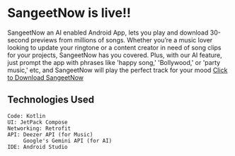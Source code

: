 # SangeetNow is live!!
SangeetNow an AI enabled Android App, lets you play and download 30-second previews from millions of songs.
Whether you’re a music lover looking to update your ringtone or a content creator in need of song clips for your projects, SangeetNow has you covered.
Plus, with our AI feature, just prompt the app with phrases like 'happy song,' 'Bollywood,' or 'party music,' etc, and SangeetNow will play the perfect track for your mood
[Click to Download SangeetNow](https://github.com/nilayg26/SangeetNow/releases/download/v1.0.0/SangeetNow.apk)


## Technologies Used
    Code: Kotlin
    UI: JetPack Compose
    Networking: Retrofit
    API: Deezer API (for Music) 
         Google's Gemini API (for AI) 
    IDE: Android Studio



